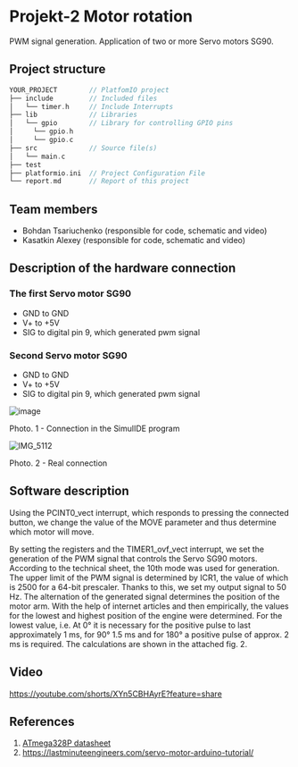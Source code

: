 # Projekt-2 Motor rotation

PWM signal generation. Application of two or more Servo motors SG90.

## Project structure

   ```c
   YOUR_PROJECT        // PlatfomIO project
   ├── include         // Included files
   │   └── timer.h     // Include Interrupts
   ├── lib             // Libraries
   │   └── gpio        // Library for controlling GPIO pins
   │     └── gpio.h
   │     └── gpio.c                   
   ├── src             // Source file(s)
   │   └── main.c
   ├── test     
   ├── platformio.ini  // Project Configuration File
   └── report.md       // Report of this project
   ```

## Team members

* Bohdan Tsariuchenko (responsible for code, schematic and video)
* Kasatkin Alexey (responsible for code, schematic and video)

## Description of the hardware connection
### The first Servo motor SG90
* GND to GND
* V+ to +5V
* SIG to digital pin 9, which generated pwm signal

### Second Servo motor SG90
* GND to GND
* V+ to +5V
* SIG to digital pin 9, which generated pwm signal

![image](https://user-images.githubusercontent.com/99403641/207333823-ff0152bc-980c-4dc5-b27e-08ee8bdcb350.png)


Photo. 1 - Connection in the SimulIDE program

![IMG_5112](https://user-images.githubusercontent.com/99403641/207384070-fdf339b7-17d1-48d1-ab74-e6aeb7e71be6.jpg)

Photo. 2 - Real connection 

## Software description

Using the PCINT0_vect interrupt, which responds to pressing the connected button, we change the value of the MOVE parameter and thus determine which motor will move.

By setting the registers and the TIMER1_ovf_vect interrupt, we set the generation of the PWM signal that controls the Servo SG90 motors. According to the technical sheet, the 10th mode was used for generation. The upper limit of the PWM signal is determined by ICR1, the value of which is 2500 for a 64-bit prescaler. Thanks to this, we set my output signal to 50 Hz. The alternation of the generated signal determines the position of the motor arm. With the help of internet articles and then empirically, the values for the lowest and highest position of the engine were determined. For the lowest value, i.e. At 0° it is necessary for the positive pulse to last approximately 1 ms, for 90° 1.5 ms and for 180° a positive pulse of approx. 2 ms is required. The calculations are shown in the attached fig. 2.


## Video
https://youtube.com/shorts/XYn5CBHAyrE?feature=share

## References

1. [ATmega328P datasheet](https://ww1.microchip.com/downloads/aemDocuments/documents/MCU08/ProductDocuments/DataSheets/ATmega48A-PA-88A-PA-168A-PA-328-P-DS-DS40002061B.pdf)
2. https://lastminuteengineers.com/servo-motor-arduino-tutorial/
